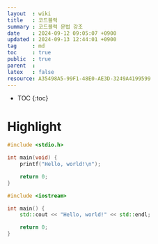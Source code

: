 ```yaml
---
layout  : wiki
title   : 코드블럭
summary : 코드블럭 문법 강조
date    : 2024-09-12 09:05:07 +0900
updated : 2024-09-13 12:44:01 +0900
tag     : md
toc     : true
public  : true
parent  :
latex   : false
resource: A35498A5-99F1-48E0-AE3D-3249A4199599
---
```

* TOC
{:toc}

# Highlight

```c
#include <stdio.h>

int main(void) {
    printf("Hello, world!\n");

    return 0;
}
```

```cpp
#include <iostream>

int main() {
    std::cout << "Hello, world!" << std::endl;

    return 0;
}
```
